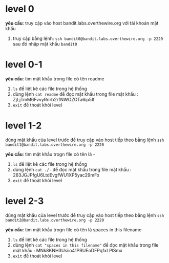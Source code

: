 # level 0

**yêu cầu**: truy cập vào host bandit.labs.overthewire.org với tài khoản mật khẩu 
1. truy cập bằng lệnh: `ssh bandit0@bandit.labs.overthewire.org -p 2220` sau đó nhập mật khẩu `bandit0`

# level 0-1

**yêu cầu**: tìm mật khẩu trong file có tên readme
1. `ls` để liệt kê các file trong hệ thống
2. dùng lệnh `cat readme` để đọc mật khẩu trong file
mật khẩu : ZjLjTmM6FvvyRnrb2rfNWOZOTa6ip5If
3. `exit` để thoát khỏi level

# level 1-2
dùng mật khẩu của level trước để truy cập vào host tiếp theo bằng lệnh `ssh bandit1@bandit.labs.overthewire.org -p 2220`

**yêu cầu**: tìm mật khẩu trogn file có tên là -
1. `ls` để liệt kê các file trong hệ thống
2. dùng lệnh `cat ./-` để đọc mật khẩu trong file
mật khẩu : 263JGJPfgU6LtdEvgfWU1XP5yac29mFx
3. `exit` để thoát khỏi level

# level 2-3
dùng mật khẩu của level trước để truy cập vào host tiếp theo bằng lệnh `ssh bandit2@bandit.labs.overthewire.org -p 2220`

**yêu cầu**: tìm mật khẩu trogn file có tên là spaces in this filename
1. `ls` để liệt kê các file trong hệ thống
2. dùng lệnh `cat "spaces in this filename"` để đọc mật khẩu trong file
mật khẩu : MNk8KNH3Usiio41PRUEoDFPqfxLPlSmx
3. `exit` để thoát khỏi level

